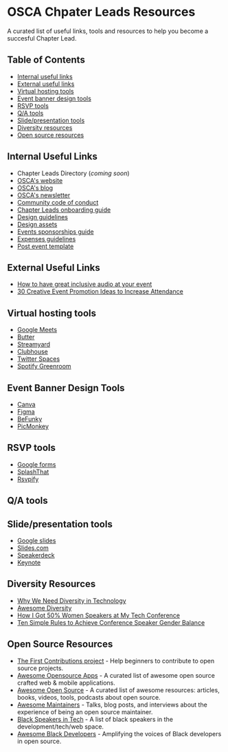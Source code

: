 # OSCA Chpater Leads Resources

A curated list of useful links, tools and resources to help you become a succesful Chapter Lead.

## Table of Contents

- [Internal useful links](#internal-useful-links)
- [External useful links](#external-useful-links)
- [Virtual hosting tools](#virtual-hosting-tools)
- [Event banner design tools](#event-banner-design-tools)
- [RSVP tools](#rsvp-tools)
- [Q/A tools](#qa-tools)
- [Slide/presentation tools](#slidepresentation-tools)
- [Diversity resources](#diversity-resources)
- [Open source resources](#open-source-resources)

## Internal Useful Links

- Chapter Leads Directory (_coming soon_)
- [OSCA's website](https://oscafrica.org)
- [OSCA's blog](https://blog.oscafrica.org)
- [OSCA's newsletter](https://blog.oscafrica.org/newsletter)
- [Community code of conduct](https://docs.oscafrica.org/about/community-code-of-conduct)
- [Chapter Leads onboarding guide](https://docs.oscafrica.org/community/chapters/chapter-leads-onboarding-guide)
- [Design guidelines](https://github.com/oscafrica/Design/blob/master/Chapters%20Program/OSCA%20Chapters%20Design%20Guide.pdf)
- [Design assets](https://github.com/oscafrica/Design/tree/master/Brand%20Assets)
- [Events sponsorships guide](https://github.com/oscafrica/chapter-leads-hub/blob/master/docs/sponsorship.md)
- [Expenses guidelines](https://github.com/oscafrica/chapter-leads-hub/blob/master/docs/expenses.md)
- [Post event template](https://github.com/oscafrica/chapter-leads-hub/blob/master/docs/post-event-template.md)

## External Useful Links

- [How to have great inclusive audio at your event](https://github.com/njt/event-audio)
- [30 Creative Event Promotion Ideas to Increase Attendance](https://www.eventbrite.com/blog/creative-event-promotion-ideas-ds00/)

## Virtual hosting tools

- [Google Meets](https://meets.google.com)
- [Butter](https://butter.us)
- [Streamyard](https://streamyard.com)
- [Clubhouse](https://joinclubhouse.com)
- [Twitter Spaces](https://help.twitter.com/en/using-twitter/spaces)
- [Spotify Greenroom](https://spotify.com/us/greenroom)

## Event Banner Design Tools

- [Canva](https://www.canva.com)
- [Figma](https://www.figma.com)
- [BeFunky](https://www.befunky.com)
- [PicMonkey](https://www.picmonkey.com)

## RSVP tools

- [Google forms](https://forms.google.com)
- [SplashThat](https://splashthat.com)
- [Rsvpify](https://rsvpify.com)

## Q/A tools

## Slide/presentation tools

- [Google slides](https://slides.google.com)
- [Slides.com](https://slides.com/bolajiayodeji)
- [Speakerdeck](https://speakerdeck.com)
- [Keynote](https://www.apple.com/keynote)

## Diversity Resources

- [Why We Need Diversity in Technology](https://youtu.be/OOQfQwxCOF0)
- [Awesome Diversity](https://github.com/folkswhocode/awesome-diversity)
- [How I Got 50% Women Speakers at My Tech Conference](https://geekfeminismdotorg.wordpress.com/2012/05/21/how-i-got-50-women-speakers-at-my-tech-conference/)
- [Ten Simple Rules to Achieve Conference Speaker Gender Balance](https://journals.plos.org/ploscompbiol/article?id=10.1371/journal.pcbi.1003903)

## Open Source Resources

- [The First Contributions project](https://github.com/firstcontributions/first-contributions) - Help beginners to contribute to open source projects.
- [Awesome Opensource Apps](https://github.com/unicodeveloper/awesome-opensource-apps) - A curated list of awesome open source crafted web & mobile applications.
- [Awesome Open Source](https://github.com/oscafrica/awesome-open-source) - A curated list of awesome resources: articles, books, videos, tools, podcasts about open source.
- [Awesome Maintainers](https://github.com/nayafia/awesome-maintainers) - Talks, blog posts, and interviews about the experience of being an open source maintainer.
- [Black Speakers in Tech](https://github.com/samanthabretous/black-speakers-in-tech) - A list of black speakers in the development/tech/web space.
- [Awesome Black Developers](https://github.com/bdougie/awesome-black-developers) - Amplifying the voices of Black developers in open source.
